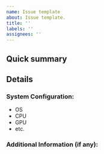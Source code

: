 ```yaml
---
name: Issue template
about: Issue template.
title: ''
labels: ''
assignees: ''
---
```

<!--
ISSUES NOT UTILIZING THE TEMPLATE BELOW WILL BE CLOSED!
-->
<!--
Please read https://github.com/Cxbx-Reloaded/Cxbx-Reloaded/blob/master/README.md and https://github.com/Cxbx-Reloaded/Cxbx-Reloaded/wiki/Frequently-Asked-Questions-(FAQ) before opening an issue.
Remember, the GitHub Issue Tracker is not the place to ask for support or to submit game compatibility https://github.com/Cxbx-Reloaded/game-compatibility/blob/master/README.md reports.
You must use our forum on Discord https://discord.gg/26Xjx23 for that.
Otherwise, for any other emulation/general issues like crashes when a controller is connected, or regressions across several titles, feel free to report your issue here.
-->


## Quick summary
<!--
Please briefly describe what is not working correctly.
-->


## Details
<!--
Please describe the problem as accurately as possible.
-->


### System Configuration:
<!--
Please provide your system configuration
-->
* OS
* CPU
* GPU
* etc.

### Additional Information (if any):
<!--
Anything else you deem to be important
-->